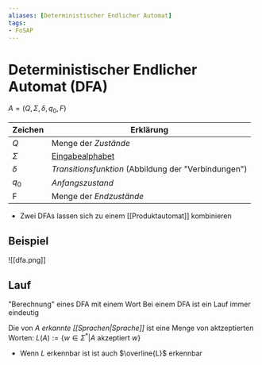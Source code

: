 ```yaml
---
aliases: [Deterministischer Endlicher Automat]
tags:
- FoSAP
---
```

# Deterministischer Endlicher Automat (DFA)
  $A=(Q,\Sigma,\delta,q_0,F)$
  
| Zeichen  | Erklärung                                            |
| -------- | ---------------------------------------------------- |
| $Q$      | Menge der *Zustände*                                 |
| $\Sigma$ |  [Eingabealphabet](Alphabet.md)                           |
| $\delta$ | *Transitionsfunktion* (Abbildung der "Verbindungen") |
| $q_0$    | *Anfangszustand*                                     |
| F        | Menge der *Endzustände*                                                     |

- Zwei DFAs lassen sich zu einem [[Produktautomat]] kombinieren
## Beispiel
![[dfa.png]]

## Lauf
"Berechnung" eines DFA mit einem Wort
Bei einem DFA ist ein Lauf immer eindeutig

Die von $A$ *erkannte [[Sprachen|Sprache]]* ist eine Menge von aktzeptierten Worten:
$L(A):=\{w\in\Sigma^*|A$ akzeptiert $w\}$

- Wenn $L$ erkennbar ist ist auch $\overline{L}$ erkennbar